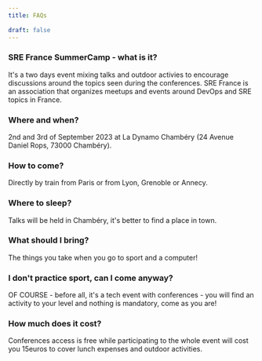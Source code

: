 ```yaml
---
title: FAQs
   
draft: false
---
```


### SRE France SummerCamp - what is it? 

It's a two days event mixing talks and outdoor activies to encourage discussions around the topics seen during the conferences. SRE France is an association that organizes meetups and events around DevOps and SRE topics in France.

### Where and when?

2nd and 3rd of September 2023 at La Dynamo Chambéry (24 Avenue Daniel Rops, 73000 Chambéry).

### How to come?

Directly by train from Paris or from Lyon, Grenoble or Annecy.

### Where to sleep?

Talks will be held in Chambéry, it's better to find a place in town.

### What should I bring?

The things you take when you go to sport and a computer!

### I don't practice sport, can I come anyway?

OF COURSE - before all, it's a tech event with conferences - you will find an activity to your level and nothing is mandatory, come as you are!

### How much does it cost?

Conferences access is free while participating to the whole event will cost you 15euros to cover lunch expenses and outdoor activities.
